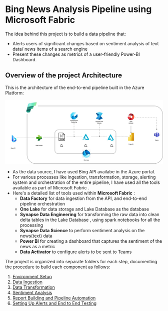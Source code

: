 # Bing News Analysis Pipeline using Microsoft Fabric

The idea behind this project is to build a data pipeline that:
- Alerts users of significant changes based on sentiment analysis of text data/ news items of a search engine
- Present these changes as metrics of a user-friendly Power-BI Dashboard.

## Overview of the project Architecture

This is the architecture of the end-to-end pipeline built in the Azure Platform:

![Pipeline Architecture](./Pipeline_Architecture.jpg)

- As the data source, I have used Bing API availabe in the Azure portal.
- For various processes like ingestion, transformation, storage, alerting system and orchestration of the entire pipeline, I have used all     the tools available as part of Microsoft Fabric .
- Here's a detailed list of tools used within **Microsoft Fabric** :
  -  **Data Factory** for data ingestion from the API, and end-to-end pipeline orchestration
  -  **One Lake** for data storage and Lake Database as the database
  -  **Synapse Data Engineering** for transforming the raw data into clean delta tables in the Lake Database , using spark notebooks for all the      processing
  -  **Synapse Data Science** to perform  sentiment analysis on the news(text) data
  -  **Power BI** for creating a dashboard that captures the sentiment of the news as a metric
  -  **Data Activator** to configure alerts to be sent to Teams

 
The project is organized into separate folders for each step, documenting the procedure to build each component as follows:
1. [Environment Setup](./01_Environment%20Setup)
2. [Data Ingestion](./02_Data%20Ingestion)
3. [Data Transformation](./03_Data%20Transformation)
4. [Sentiment Analysis](./04_Sentiment%20Analysis)
5. [Report Building and Pipeline Automation ](./05_Pipeline%20Automation)
6. [Setting Up Alerts and End to End Testing](./06_Setting%20Up%20Alerts%20and%20End%20to%20End%20Testing)




